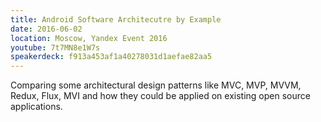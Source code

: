 ```yaml
---
title: Android Software Architecutre by Example
date: 2016-06-02
location: Moscow, Yandex Event 2016
youtube: 7t7MN8e1W7s
speakerdeck: f913a453af1a40278031d1aefae82aa5
---
```


Comparing some architectural design patterns like MVC, MVP, MVVM, Redux, Flux, MVI and how they could be applied on existing open source applications.
